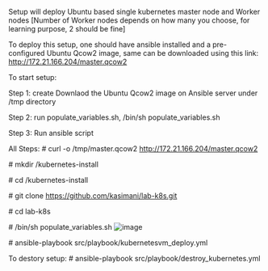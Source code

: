 Setup will deploy Ubuntu based single kubernetes master node and Worker nodes [Number of Worker nodes depends on how many you choose, for learning purpose, 2 should be fine]

To deploy this setup, one should have ansible installed and a pre-configured Ubuntu Qcow2 image, same can be downloaded using this link: http://172.21.166.204/master.qcow2

To start setup:

Step 1: create Downlaod the Ubuntu Qcow2 image on Ansible server under /tmp directory

Step 2: run populate_variables.sh, /bin/sh populate_variables.sh

Step 3: Run ansible script 

All Steps:
\# curl -o /tmp/master.qcow2 http://172.21.166.204/master.qcow2

\# mkdir /kubernetes-install

\# cd /kubernetes-install

\# git clone https://github.com/kasimani/lab-k8s.git

\# cd lab-k8s

\# /bin/sh populate_variables.sh
![image](https://user-images.githubusercontent.com/4587953/166255845-0da96969-d888-44b8-91c8-a33e28a67250.png)




\# ansible-playbook src/playbook/kubernetesvm_deploy.yml


To destory setup:
\# ansible-playbook src/playbook/destroy_kubernetes.yml
